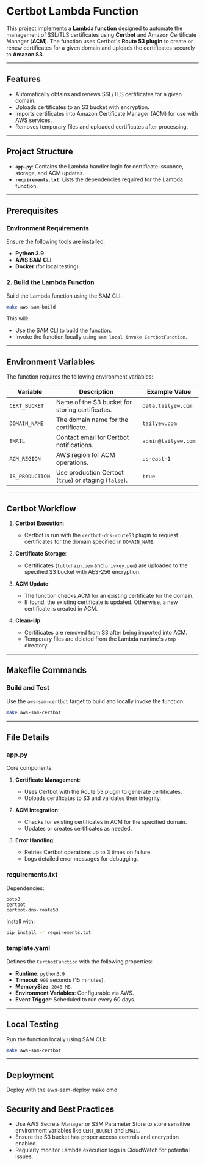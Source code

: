 
# Certbot Lambda Function

This project implements a **Lambda function** designed to automate the management of SSL/TLS certificates using **Certbot** and Amazon Certificate Manager (**ACM**). The function uses Certbot's **Route 53 plugin** to create or renew certificates for a given domain and uploads the certificates securely to **Amazon S3**.

---

## **Features**

- Automatically obtains and renews SSL/TLS certificates for a given domain.
- Uploads certificates to an S3 bucket with encryption.
- Imports certificates into Amazon Certificate Manager (ACM) for use with AWS services.
- Removes temporary files and uploaded certificates after processing.

---

## **Project Structure**

- **`app.py`**: Contains the Lambda handler logic for certificate issuance, storage, and ACM updates.
- **`requirements.txt`**: Lists the dependencies required for the Lambda function.

---

## **Prerequisites**

### **Environment Requirements**

Ensure the following tools are installed:
- **Python 3.9**
- **AWS SAM CLI**
- **Docker** (for local testing)


### **2. Build the Lambda Function**
Build the Lambda function using the SAM CLI:
```bash
make aws-sam-build
```

This will:
- Use the SAM CLI to build the function.
- Invoke the function locally using `sam local invoke CertbotFunction`.

---

## **Environment Variables**

The function requires the following environment variables:

| Variable      | Description                                      | Example Value                |
|---------------|--------------------------------------------------|------------------------------|
| `CERT_BUCKET` | Name of the S3 bucket for storing certificates.  | `data.tailyew.com`     |
| `DOMAIN_NAME` | The domain name for the certificate.             | `tailyew.com`          |
| `EMAIL`       | Contact email for Certbot notifications.         | `admin@tailyew.com`    |
| `ACM_REGION`  | AWS region for ACM operations.                   | `us-east-1`                  |
| `IS_PRODUCTION` | Use production Certbot (`true`) or staging (`false`). | `true`                       |

---

## **Certbot Workflow**

1. **Certbot Execution**:
   - Certbot is run with the `certbot-dns-route53` plugin to request certificates for the domain specified in `DOMAIN_NAME`.

2. **Certificate Storage**:
   - Certificates (`fullchain.pem` and `privkey.pem`) are uploaded to the specified S3 bucket with AES-256 encryption.

3. **ACM Update**:
   - The function checks ACM for an existing certificate for the domain.
   - If found, the existing certificate is updated. Otherwise, a new certificate is created in ACM.

4. **Clean-Up**:
   - Certificates are removed from S3 after being imported into ACM.
   - Temporary files are deleted from the Lambda runtime's `/tmp` directory.

---

## **Makefile Commands**

### Build and Test
Use the `aws-sam-certbot` target to build and locally invoke the function:
```bash
make aws-sam-certbot
```

---

## **File Details**

### **app.py**

Core components:
1. **Certificate Management**:
   - Uses Certbot with the Route 53 plugin to generate certificates.
   - Uploads certificates to S3 and validates their integrity.

2. **ACM Integration**:
   - Checks for existing certificates in ACM for the specified domain.
   - Updates or creates certificates as needed.

3. **Error Handling**:
   - Retries Certbot operations up to 3 times on failure.
   - Logs detailed error messages for debugging.

### **requirements.txt**

Dependencies:
```text
boto3
certbot
certbot-dns-route53
```

Install with:
```bash
pip install -r requirements.txt
```

### **template.yaml**

Defines the `CertbotFunction` with the following properties:
- **Runtime**: `python3.9`
- **Timeout**: `900` seconds (15 minutes).
- **MemorySize**: `2048 MB`.
- **Environment Variables**: Configurable via AWS.
- **Event Trigger**: Scheduled to run every 60 days.

---

## **Local Testing**

Run the function locally using SAM CLI:
```bash
make aws-sam-certbot
```

---

## **Deployment**

Deploy with the aws-sam-deploy make cmd

## **Security and Best Practices**

- Use AWS Secrets Manager or SSM Parameter Store to store sensitive environment variables like `CERT_BUCKET` and `EMAIL`.
- Ensure the S3 bucket has proper access controls and encryption enabled.
- Regularly monitor Lambda execution logs in CloudWatch for potential issues.
